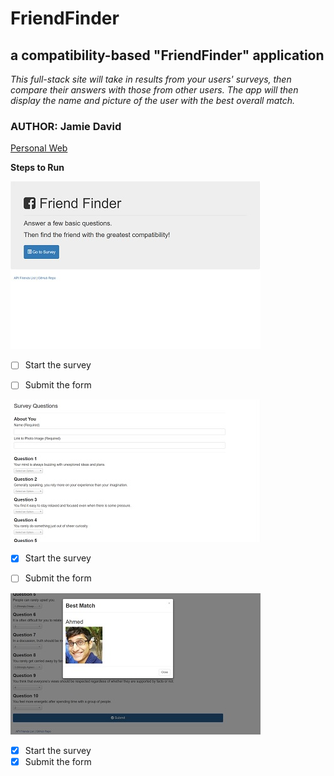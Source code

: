 # FriendFinder
## a compatibility-based "FriendFinder" application

*This full-stack site will take in results from your users' surveys, then compare their answers with those from other users. The app will then display the name and picture of the user with the best overall match.*

### AUTHOR: Jamie David
[Personal Web](http://www.jamiejdavid.com)

**Steps to Run**

![Home page](/images/home.jpg)
- [ ] Start the survey
- [ ] Submit the form


![Survey page](/images/survey.jpg)
- [x] Start the survey
- [ ] Submit the form


![Result shown](/images/result.jpg)
- [x] Start the survey
- [x] Submit the form